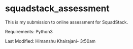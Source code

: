 # squadstack_assessment
This is my submission to online assessment for SquadStack.

Requirements:
Python3

Last Modified: Himanshu Khairajani- 3:50am